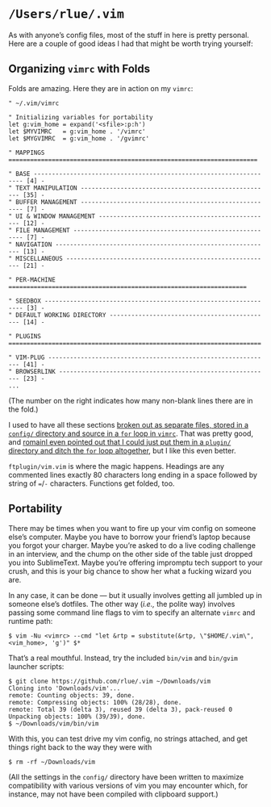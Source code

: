 `/Users/rlue/.vim`
==================

As with anyone’s config files, most of the stuff in here is pretty personal. Here are a couple of good ideas I had that might be worth trying yourself:

Organizing `vimrc` with Folds
-----------------------------

Folds are amazing. Here they are in action on my `vimrc`:

```
" ~/.vim/vimrc

" Initializing variables for portability
let g:vim_home = expand('<sfile>:p:h')
let $MYVIMRC   = g:vim_home . '/vimrc'
let $MYGVIMRC  = g:vim_home . '/gvimrc'

" MAPPINGS =====================================================================

" BASE ------------------------------------------------------------------- [4] -
" TEXT MANIPULATION ----------------------------------------------------- [35] -
" BUFFER MANAGEMENT ------------------------------------------------------ [7] -
" UI & WINDOW MANAGEMENT ------------------------------------------------ [12] -
" FILE MANAGEMENT -------------------------------------------------------- [7] -
" NAVIGATION ------------------------------------------------------------ [13] -
" MISCELLANEOUS --------------------------------------------------------- [21] -
                                                                                
" PER-MACHINE ==================================================================

" SEEDBOX ---------------------------------------------------------------- [3] -
" DEFAULT WORKING DIRECTORY --------------------------------------------- [14] -

" PLUGINS ======================================================================

" VIM-PLUG -------------------------------------------------------------- [41] -
" BROWSERLINK ----------------------------------------------------------- [23] -
...
```

(The number on the right indicates how many non-blank lines there are in the fold.)

I used to have all these sections [broken out as separate files, stored in a `config/` directory and source in a `for` loop in `vimrc`][modularity]. That was pretty good, and [romainl even pointed out that I could just put them in a `plugin/` directory and ditch the `for` loop altogether][romainl], but I like this even better. 

`ftplugin/vim.vim` is where the magic happens. Headings are any commented lines exactly 80 characters long ending in a space followed by string of `=`/`-` characters. Functions get folded, too.

Portability
-----------

There may be times when you want to fire up your vim config on someone else’s computer. Maybe you have to borrow your friend’s laptop because you forgot your charger. Maybe you’re asked to do a live coding challenge in an interview, and the chump on the other side of the table just dropped you into SublimeText. Maybe you’re offering impromptu tech support to your crush, and this is your big chance to show her what a fucking wizard you are.

In any case, it can be done — but it usually involves getting all jumbled up in someone else’s dotfiles. The other way (_i.e.,_ the polite way) involves passing some command line flags to vim to specify an alternate `vimrc` and runtime path:

```
$ vim -Nu <vimrc> --cmd "let &rtp = substitute(&rtp, \"$HOME/.vim\", <vim_home>, 'g')" $*
```

That’s a real mouthful. Instead, try the included `bin/vim` and `bin/gvim` launcher scripts:

```
$ git clone https://github.com/rlue/.vim ~/Downloads/vim
Cloning into 'Downloads/vim'...
remote: Counting objects: 39, done.
remote: Compressing objects: 100% (28/28), done.
remote: Total 39 (delta 3), reused 39 (delta 3), pack-reused 0
Unpacking objects: 100% (39/39), done.
$ ~/Downloads/vim/bin/vim
```

With this, you can test drive my vim config, no strings attached, and get things right back to the way they were with

```
$ rm -rf ~/Downloads/vim
```

(All the settings in the `config/` directory have been written to maximize compatibility with various versions of vim you may encounter which, for instance, may not have been compiled with clipboard support.)

[modularity]: https://github.com/rlue/.vim/blob/4363cea2d762d895ee9e6b69acc2184fc0b9a597/README.md#modularity
[romainl]: https://www.reddit.com/r/vim/comments/6hz4il/two_good_ideas_for_your_vim_config_building_in/dj2ule0/

